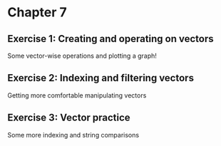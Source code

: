 # Chapter 7
## Exercise 1: Creating and operating on vectors
Some vector-wise operations and plotting a graph!

## Exercise 2: Indexing and filtering vectors
Getting more comfortable manipulating vectors

## Exercise 3: Vector practice
Some more indexing and string comparisons